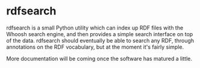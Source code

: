 
# rdfsearch

rdfsearch is a small Python utility which can index up RDF files with
the Whoosh search engine, and then provides a simple search interface
on top of the data. rdfsearch should eventually be able to search any
RDF, through annotations on the RDF vocabulary, but at the moment it's
fairly simple.

More documentation will be coming once the software has matured a
little.
